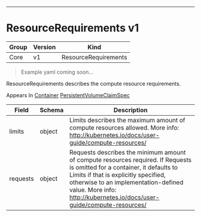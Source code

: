 

-----------
# ResourceRequirements v1

Group        | Version     | Kind
------------ | ---------- | -----------
Core | v1 | ResourceRequirements







> Example yaml coming soon...


ResourceRequirements describes the compute resource requirements.

<aside class="notice">
Appears In <a href="#container-v1">Container</a> <a href="#persistentvolumeclaimspec-v1">PersistentVolumeClaimSpec</a> </aside>

Field        | Schema     | Description
------------ | ---------- | -----------
limits | object | Limits describes the maximum amount of compute resources allowed. More info: http://kubernetes.io/docs/user-guide/compute-resources/
requests | object | Requests describes the minimum amount of compute resources required. If Requests is omitted for a container, it defaults to Limits if that is explicitly specified, otherwise to an implementation-defined value. More info: http://kubernetes.io/docs/user-guide/compute-resources/






